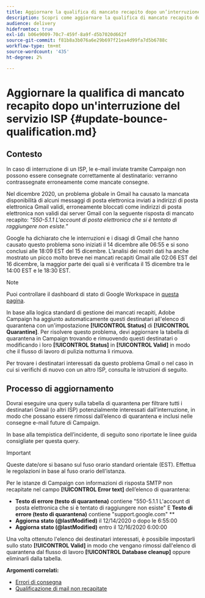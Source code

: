 ```yaml
---
title: Aggiornare la qualifica di mancato recapito dopo un’interruzione del servizio ISP
description: Scopri come aggiornare la qualifica di mancato recapito dopo un’interruzione del servizio dell’ISP.
audience: delivery
hidefromtoc: true
exl-id: b06e9009-70c7-459f-8a9f-d5b7020d662f
source-git-commit: f81b8a3b076a6e29b697f21ea4d99fa7d5b6788c
workflow-type: tm+mt
source-wordcount: '435'
ht-degree: 2%

---
```


# Aggiornare la qualifica di mancato recapito dopo un&#39;interruzione del servizio ISP {#update-bounce-qualification.md}

## Contesto

In caso di interruzione di un ISP, le e-mail inviate tramite Campaign non possono essere consegnate correttamente al destinatario: verranno contrassegnate erroneamente come mancate consegne.

Nel dicembre 2020, un problema globale in Gmail ha causato la mancata disponibilità di alcuni messaggi di posta elettronica inviati a indirizzi di posta elettronica Gmail validi, erroneamente bloccati come indirizzi di posta elettronica non validi dai server Gmail con la seguente risposta di mancato recapito: *&quot;550-5.1.1 L&#39;account di posta elettronica che si è tentato di raggiungere non esiste.&quot;*

Google ha dichiarato che le interruzioni e i disagi di Gmail che hanno causato questo problema sono iniziati il 14 dicembre alle 06:55 e si sono conclusi alle 18:09 EST del 15 dicembre. L’analisi dei nostri dati ha anche mostrato un picco molto breve nei mancati recapiti Gmail alle 02:06 EST del 16 dicembre, la maggior parte dei quali si è verificata il 15 dicembre tra le 14:00 EST e le 18:30 EST.

>[!NOTE]
>
>Puoi controllare il dashboard di stato di Google Workspace in [questa pagina](https://www.google.com/appsstatus#hl=en&amp;v=status).


In base alla logica standard di gestione dei mancati recapiti, Adobe Campaign ha aggiunto automaticamente questi destinatari all&#39;elenco di quarantena con un&#39;impostazione **[!UICONTROL Status]** di **[!UICONTROL Quarantine]**. Per risolvere questo problema, devi aggiornare la tabella di quarantena in Campaign trovando e rimuovendo questi destinatari o modificando i loro **[!UICONTROL Status]** in **[!UICONTROL Valid]** in modo che il flusso di lavoro di pulizia notturna li rimuova.

Per trovare i destinatari interessati da questo problema Gmail o nel caso in cui si verifichi di nuovo con un altro ISP, consulta le istruzioni di seguito.

## Processo di aggiornamento

Dovrai eseguire una query sulla tabella di quarantena per filtrare tutti i destinatari Gmail (o altri ISP) potenzialmente interessati dall’interruzione, in modo che possano essere rimossi dall’elenco di quarantena e inclusi nelle consegne e-mail future di Campaign.

In base alla tempistica dell’incidente, di seguito sono riportate le linee guida consigliate per questa query.

>[!IMPORTANT]
>
>Queste date/ore si basano sul fuso orario standard orientale (EST). Effettua le regolazioni in base al fuso orario dell’istanza.

Per le istanze di Campaign con informazioni di risposta SMTP non recapitate nel campo **[!UICONTROL Error text]** dell’elenco di quarantena:

* **Testo di errore (testo di quarantena)** contiene &quot;550-5.1.1 L&#39;account di posta elettronica che si è tentato di raggiungere non esiste&quot; E **Testo di errore (testo di quarantena)** contiene &quot;support.google.com&quot; **
* **Aggiorna stato (@lastModified)** il 12/14/2020 o dopo le 6:55:00
* **Aggiorna stato (@lastModified)** entro il 12/16/2020 6:00:00

Una volta ottenuto l&#39;elenco dei destinatari interessati, è possibile impostarli sullo stato **[!UICONTROL Valid]** in modo che vengano rimossi dall&#39;elenco di quarantena dal flusso di lavoro **[!UICONTROL Database cleanup]** oppure eliminarli dalla tabella.

**Argomenti correlati:**
* [Errori di consegna](../../sending/using/understanding-delivery-failures.md)
* [Qualificazione di mail non recapitate](../../sending/using/understanding-delivery-failures.md#bounce-mail-qualification)
